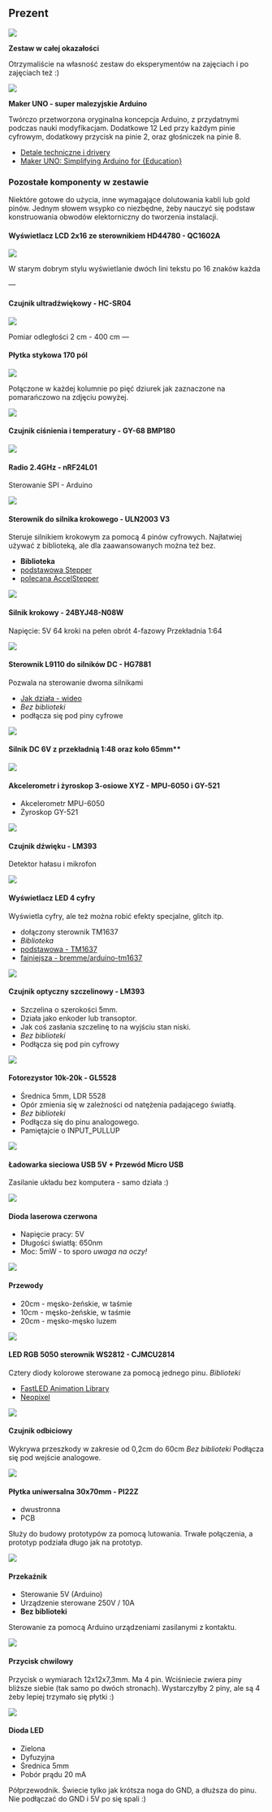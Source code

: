 ## Prezent

![](zestaw.jpg)

**Zestaw w całej okazałości** 

Otrzymaliście na własność zestaw do eksperymentów na zajęciach i po zajęciach też :)

![](https://www.cytron.io/image/cache/cache/41001-42000/41243/additional/b5b3-b2-6-2-0-1-1-800x800.jpg)

**Maker UNO - super malezyjskie Arduino**

Twórczo przetworzona oryginalna koncepcja Arduino, z przydatnymi  podczas nauki modyfikacjam. Dodatkowe 12 Led przy każdym pinie cyfrowym, dodatkowy przycisk na pinie 2, oraz głośniczek na pinie 8.

- [Detale techniczne i drivery](https://www.cytron.io/c-arduino/c-arduino-main-board/p-maker-uno-simplifying-arduino-for-education) 
- [Maker UNO: Simplifying Arduino for {Education}](https://makeruno.com.my)


### Pozostałe komponenty w zestawie
Niektóre gotowe do użycia, inne wymagające dolutowania kabli lub gold pinów. Jednym słowem wsypko co niezbędne, żeby nauczyć się podstaw konstruowania obwodów elektorniczny do tworzenia instalacji.


#### Wyświetlacz LCD 2x16 ze sterownikiem HD44780 - QC1602A
 ![](https://abc-rc.pl/data/gfx/icons/small/1/8/6181.jpg)

W starym dobrym stylu wyświetlanie dwóch lini tekstu po 16 znaków każda

—
#### Czujnik ultradźwiękowy - HC-SR04  
![](https://abc-rc.pl/data/gfx/icons/small/1/3/6231.jpg)

Pomiar odległości 2 cm - 400 cm
—


#### Płytka stykowa 170 pól
![](plytka-stykowa.jpg)

Połączone w każdej kolumnie po pięć dziurek jak zaznaczone na pomarańczowo na zdjęciu powyżej.


![](https://abc-rc.pl/data/gfx/icons/small/8/9/6298.jpg)
#### Czujnik ciśnienia i temperatury - GY-68 BMP180


![](https://abc-rc.pl/data/gfx/icons/small/7/0/6407.jpg)
#### Radio 2.4GHz - nRF24L01 
Sterowanie SPI - Arduino


![](https://abc-rc.pl/data/gfx/icons/small/2/2/6522.jpg)
#### Sterownik do silnika krokowego - ULN2003 V3
Steruje silnikiem krokowym za pomocą 4 pinów cyfrowych.
Najłatwiej używać z biblioteką, ale dla zaawansowanych można też bez.
- **Biblioteka**
- [podstawowa Stepper](https://www.arduino.cc/en/reference/stepper)
- [polecana AccelStepper](http://www.airspayce.com/mikem/arduino/AccelStepper/index.html)

![](https://abc-rc.pl/data/gfx/icons/small/1/7/12371.jpg)
#### Silnik krokowy - 24BYJ48-N08W
Napięcie: 5V
64 kroki na pełen obrót
4-fazowy
Przekładnia 1:64


![](https://abc-rc.pl/data/gfx/icons/small/9/0/6709.jpg)
#### Sterownik L9110 do silników DC - HG7881
Pozwala na sterowanie dwoma silnikami 
- [Jak działa - wideo](https://youtu.be/q-C__0ysSis)
- *Bez biblioteki*
- podłącza się pod piny cyfrowe

![](https://abc-rc.pl/data/gfx/icons/small/2/9/6292.jpg)
#### Silnik DC 6V z przekładnią 1:48 oraz koło 65mm**


![](https://abc-rc.pl/data/gfx/icons/small/2/7/6572.jpg)
#### Akcelerometr i żyroskop 3-osiowe XYZ - MPU-6050 i GY-521
- Akcelerometr MPU-6050
- Żyroskop GY-521



![](https://abc-rc.pl/data/gfx/icons/small/0/1/6710.jpg)
#### Czujnik dźwięku - LM393
Detektor hałasu i mikrofon


![](https://abc-rc.pl/data/gfx/icons/small/7/1/6717.jpg)
#### Wyświetlacz LED 4 cyfry 
Wyświetla cyfry, ale też można robić efekty specjalne, glitch itp.

- dołączony sterownik TM1637
- *Biblioteka*
- [podstawowa - TM1637](https://playground.arduino.cc/Main/TM1637/)
- [fajniejsza - bremme/arduino-tm1637](https://github.com/bremme/arduino-tm1637)



![](https://abc-rc.pl/data/gfx/icons/small/2/5/7652.jpg)
#### Czujnik optyczny szczelinowy - LM393
- Szczelina o szerokości 5mm. 
- Działa jako enkoder lub transoptor.
- Jak coś zasłania szczelinę to na wyjściu stan niski.
- *Bez biblioteki*
- Podłącza się pod pin cyfrowy


![](https://abc-rc.pl/data/gfx/icons/small/7/1/7917.jpg)
#### Fotorezystor 10k-20k - GL5528
- Średnica 5mm, LDR 5528
- Opór zmienia się w zależności od natężenia padającego światłą.
- *Bez biblioteki*
- Podłącza się do pinu analogowego.
- Pamiętajcie o INPUT_PULLUP

![](https://abc-rc.pl/data/gfx/icons/small/7/3/8237.jpg)
#### Ładowarka sieciowa USB 5V + Przewód Micro USB 
Zasilanie układu bez komputera - samo działa :)


![](https://abc-rc.pl/data/gfx/icons/small/7/9/8497.jpg)
#### Dioda laserowa czerwona
- Napięcie pracy: 5V 
- Długości światłą: 650nm 
- Moc: 5mW - to sporo *uwaga na oczy!*


![](https://abc-rc.pl/data/gfx/icons/small/1/6/8761.jpg)
#### Przewody 
- 20cm - męsko-żeńskie, w taśmie
- 10cm - męsko-żeńskie, w taśmie
- 20cm - męsko-męsko luzem


![](https://abc-rc.pl/data/gfx/icons/small/7/7/9177.jpg)
#### LED RGB 5050 sterownik WS2812 - CJMCU2814
Cztery diody kolorowe sterowane za pomocą jednego pinu.
*Biblioteki*
- [FastLED Animation Library](http://fastled.io)
- [Neopixel](https://learn.adafruit.com/adafruit-neopixel-uberguide)

![](https://abc-rc.pl/data/gfx/icons/small/6/0/10006.jpg)
#### Czujnik odbiciowy
Wykrywa przeszkody w zakresie od 0,2cm do 60cm
*Bez biblioteki*
Podłącza się pod wejście analogowe.

![](https://abc-rc.pl/data/gfx/icons/small/8/2/10128.jpg)
#### Płytka uniwersalna 30x70mm - PI22Z 
- dwustronna 
- PCB 

Służy do budowy prototypów za pomocą lutowania. Trwałe połączenia, a prototyp podziała długo jak na prototyp. 


![](https://abc-rc.pl/data/gfx/icons/small/7/0/12107.jpg)
#### Przekaźnik 
- Sterowanie 5V (Arduino) 
- Urządzenie sterowane 250V / 10A
- **Bez biblioteki**

Sterowanie za pomocą Arduino urządzeniami zasilanymi z kontaktu.

![](https://static2.abc-rc.pl/pol_ps_Zestaw-przyciskow-do-Arduino-25-szt-switch-12x12x7-3mm-12441_1.jpg)
#### Przycisk chwilowy
Przycisk o wymiarach 12x12x7,3mm.  Ma 4 pin. Wciśniecie zwiera piny bliższe siebie (tak samo po dwóch stronach). Wystarczyłby 2 piny, ale są 4 żeby lepiej trzymało się płytki :)

![](https://encrypted-tbn0.gstatic.com/images?q=tbn:ANd9GcSb5ToV2svfayvkFEODJulwK6WodHI8Qrb534G-zYm_1TRBZ2ZrBw&s)
#### Dioda LED 
- Zielona 
- Dyfuzyjna 
- Średnica 5mm 
- Pobór prądu 20 mA

Półprzewodnik. Świecie tylko jak krótsza noga do GND, a dłuższa do pinu. Nie podłączać do GND i 5V po się spali :)


